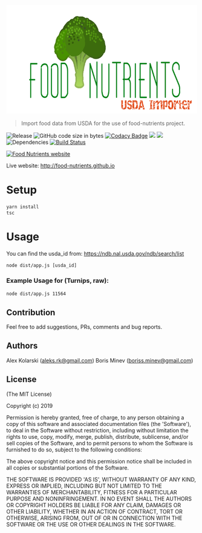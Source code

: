 <p align="center">
  <img width="706" height="288" src="https://raw.githubusercontent.com/food-nutrients/usda-importer/master/assets/logo.png?raw=true" alt="Food Nutrients logo">
</p>

> Import food data from USDA for the use of food-nutrients project.

![Release](https://img.shields.io/github/release/food-nutrients/usda-importer.svg) ![GitHub code size in bytes](https://img.shields.io/github/languages/code-size/food-nutrients/usda-importer.svg) [![Codacy Badge](https://api.codacy.com/project/badge/Grade/5577ca26a54746038b56c9bddbaa335c)](https://www.codacy.com/app/kolarski/usda-importer?utm_source=github.com&utm_medium=referral&utm_content=food-nutrients/usda-importer&utm_campaign=Badge_Grade)
<a href="https://codeclimate.com/github/food-nutrients/usda-importer/maintainability"><img src="https://api.codeclimate.com/v1/badges/18c12d31d2b2e97d41df/maintainability" /></a>
<a href="https://codeclimate.com/github/food-nutrients/usda-importer/test_coverage"><img src="https://api.codeclimate.com/v1/badges/18c12d31d2b2e97d41df/test_coverage" /></a> ![Dependencies](https://img.shields.io/david/food-nutrients/usda-importer.svg) [![Build Status](https://travis-ci.org/food-nutrients/usda-importer.svg?branch=master)](https://travis-ci.org/food-nutrients/usda-importer)

[![Food Nutrients website](https://raw.githubusercontent.com/food-nutrients/food-nutrients/master/public/screenshots/screen1.png?raw=true)](http://food-nutrients.github.io 'Food Nutrients website')

Live website: <http://food-nutrients.github.io>

# Setup

```
yarn install
tsc
```

# Usage

You can find the usda_id from: https://ndb.nal.usda.gov/ndb/search/list

```
node dist/app.js [usda_id]
```

### Example Usage for (Turnips, raw):

```
node dist/app.js 11564
```

## Contribution

Feel free to add suggestions, PRs, comments and bug reports.

## Authors

Alex Kolarski (aleks.rk@gmail.com)
Boris Minev (boriss.minev@gmail.com)

## License

(The MIT License)

Copyright (c) 2019

Permission is hereby granted, free of charge, to any person obtaining
a copy of this software and associated documentation files (the
'Software'), to deal in the Software without restriction, including
without limitation the rights to use, copy, modify, merge, publish,
distribute, sublicense, and/or sell copies of the Software, and to
permit persons to whom the Software is furnished to do so, subject to
the following conditions:

The above copyright notice and this permission notice shall be
included in all copies or substantial portions of the Software.

THE SOFTWARE IS PROVIDED 'AS IS', WITHOUT WARRANTY OF ANY KIND,
EXPRESS OR IMPLIED, INCLUDING BUT NOT LIMITED TO THE WARRANTIES OF
MERCHANTABILITY, FITNESS FOR A PARTICULAR PURPOSE AND NONINFRINGEMENT.
IN NO EVENT SHALL THE AUTHORS OR COPYRIGHT HOLDERS BE LIABLE FOR ANY
CLAIM, DAMAGES OR OTHER LIABILITY, WHETHER IN AN ACTION OF CONTRACT,
TORT OR OTHERWISE, ARISING FROM, OUT OF OR IN CONNECTION WITH THE
SOFTWARE OR THE USE OR OTHER DEALINGS IN THE SOFTWARE.
